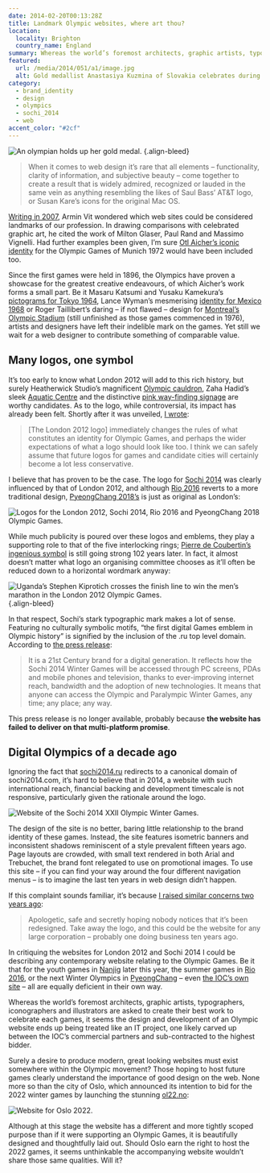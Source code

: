 ```yaml
---
date: 2014-02-20T00:13:28Z
title: Landmark Olympic websites, where art thou?
location:
  locality: Brighton
  country_name: England
summary: Whereas the world’s foremost architects, graphic artists, typographers, iconographers and illustrators are asked to create their best work to celebrate each Olympic Games, still we wait for the Olympic movement to give equal consideration to the design of its websites.
featured:
  url: /media/2014/051/a1/image.jpg
  alt: Gold medallist Anastasiya Kuzmina of Slovakia celebrates during the medal ceremony for the Biathlon Women’s 7.5 km Sprint.
category:
  - brand_identity
  - design
  - olympics
  - sochi_2014
  - web
accent_color: "#2cf"
---
```


![An olympian holds up her gold medal.](/media/2014/051/a1/image.jpg "Gold medallist Anastasiya Kuzmina of Slovakia celebrates during the medal ceremony for the Biathlon Women’s 7.5 km Sprint.")
{.align-bleed}

> When it comes to web design it’s rare that all elements – functionality, clarity of information, and subjective beauty – come together to create a result that is widely admired, recognized or lauded in the same vein as anything resembling the likes of Saul Bass’ AT&T logo, or Susan Kare’s icons for the original Mac OS.

[Writing in 2007][1], Armin Vit wondered which web sites could be considered landmarks of our profession. In drawing comparisons with celebrated graphic art, he cited the work of Milton Glaser, Paul Rand and Massimo Vignelli. Had further examples been given, I’m sure [Otl Aicher’s iconic identity][2] for the Olympic Games of Munich 1972 would have been included too.

Since the first games were held in 1896, the Olympics have proven a showcase for the greatest creative endeavours, of which Aicher’s work forms a small part. Be it Masaru Katsumi and Yusaku Kamekura’s [pictograms for Tokyo 1964][3], Lance Wyman’s mesmerising [identity for Mexico 1968][4] or Roger Taillibert’s daring – if not flawed – design for [Montreal’s Olympic Stadium][5] (still unfinished as those games commenced in 1976), artists and designers have left their indelible mark on the games. Yet still we wait for a web designer to contribute something of comparable value.

## Many logos, one symbol

It’s too early to know what London 2012 will add to this rich history, but surely Heatherwick Studio’s magnificent [Olympic cauldron][6], Zaha Hadid’s sleek [Aquatic Centre][7] and the distinctive [pink way-finding signage][8] are worthy candidates. As to the logo, while controversial, its impact has already been felt. Shortly after it was unveiled, [I wrote][9]:

> [The London 2012 logo] immediately changes the rules of what constitutes an identity for Olympic Games, and perhaps the wider expectations of what a logo should look like too. I think we can safely assume that future logos for games and candidate cities will certainly become a lot less conservative.

I believe that has proven to be the case. The logo for [Sochi 2014][10] was clearly influenced by that of London 2012, and although [Rio 2016][11] reverts to a more traditional design, [PyeongChang 2018’s][12] is just as original as London’s:

![Logos for the London 2012, Sochi 2014, Rio 2016 and PyeongChang 2018 Olympic Games.](/media/2014/051/a1/logos_2012-2018.png "Logos for the London 2012, Sochi 2014, Rio 2016 and PyeongChang 2018 Olympic Games.")

While much publicity is poured over these logos and emblems, they play a supporting role to that of the five interlocking rings; [Pierre de Coubertin’s ingenious symbol][13] is still going strong 102 years later. In fact, it almost doesn’t matter what logo an organising committee chooses as it’ll often be reduced down to a horizontal wordmark anyway:

![Uganda’s Stephen Kiprotich crosses the finish line to win the men’s marathon in the London 2012 Olympic Games.](/media/2014/051/a1/stephen_kiprotich.jpg "Uganda’s Stephen Kiprotich crosses the finish line to win the men’s marathon in the London 2012 Olympic Games. The wordmark features but the logo for those Games does not.")
{.align-bleed}

In that respect, Sochi’s stark typographic mark makes a lot of sense. Featuring no culturally symbolic motifs, “the first digital Games emblem in Olympic history” is signified by the inclusion of the .ru top level domain. According to [the press release][14]:

> It is a 21st Century brand for a digital generation. It reflects how the Sochi 2014 Winter Games will be accessed through PC screens, PDAs and mobile phones and television, thanks to ever-improving internet reach, bandwidth and the adoption of new technologies. It means that anyone can access the Olympic and Paralympic Winter Games, any time; any place; any way.

This press release is no longer available, probably because **the website has failed to deliver on that multi-platform promise**.

## Digital Olympics of a decade ago

Ignoring the fact that [sochi2014.ru][15] redirects to a canonical domain of sochi2014.com, it’s hard to believe that in 2014, a website with such international reach, financial backing and development timescale is not responsive, particularly given the rationale around the logo.

![Website of the Sochi 2014 XXII Olympic Winter Games.](/media/2014/051/a1/sochi_2014.png "Website of the Sochi 2014 XXII Olympic Winter Games.")

The design of the site is no better, baring little relationship to the brand identity of these games. Instead, the site features isometric banners and inconsistent shadows reminiscent of a style prevalent fifteen years ago. Page layouts are crowded, with small text rendered in both Arial and Trebuchet, the brand font relegated to use on promotional images. To use this site – if you can find your way around the four different navigation menus – is to imagine the last ten years in web design didn’t happen.

If this complaint sounds familiar, it’s because [I raised similar concerns two years ago][16]:

> Apologetic, safe and secretly hoping nobody notices that it’s been redesigned. Take away the logo, and this could be the website for any large corporation – probably one doing business ten years ago.

In critiquing the websites for London 2012 and Sochi 2014 I could be describing any contemporary website relating to the Olympic Games. Be it that for the youth games in [Nanjig][17] later this year, the summer games in [Rio 2016][18], or the next Winter Olympics in [PyeongChang][19] – even [the IOC’s own site][20] – all are equally deficient in their own way.

Whereas the world’s foremost architects, graphic artists, typographers, iconographers and illustrators are asked to create their best work to celebrate each games, it seems the design and development of an Olympic website ends up being treated like an IT project, one likely carved up between the IOC’s commercial partners and sub-contracted to the highest bidder.

Surely a desire to produce modern, great looking websites must exist somewhere within the Olympic movement? Those hoping to host future games clearly understand the importance of good design on the web. None more so than the city of Oslo, which announced its intention to bid for the 2022 winter games by launching the stunning [ol22.no][21]:

![Website for Oslo 2022.](/media/2014/051/a1/oslo_2022.png "Website for Oslo 2022, applicant to host the Winter Games of 2022.")

Although at this stage the website has a different and more tightly scoped purpose than if it were supporting an Olympic Games, it is beautifully designed and thoughtfully laid out. Should Oslo earn the right to host the 2022 games, it seems unthinkable the accompanying website wouldn’t share those same qualities. Will it?

[1]: http://www.underconsideration.com/speakup/archives/004033.html
[2]: http://1972municholympics.co.uk
[3]: http://pingmag.jp/2013/09/09/tokyo-olympics-1964/
[4]: http://www.themodernist.co.uk/2012/04/olympic-games-design-from-1968-mexico-city/
[5]: https://en.wikipedia.org/wiki/Olympic_Stadium_(Montreal)
[6]: http://www.heatherwick.com/olympic-cauldron/
[7]: http://www.zaha-hadid.com/architecture/london-aquatics-centre/
[8]: http://www.beyond2012.org.uk/wayfinding/
[9]: https://lloydyweb.paulrobertlloyd.com/blog/2007/06/2012_and_all_that
[10]: http://www.newyorker.com/currency-tag/behind-sochis-futuristic-logo
[11]: http://www.underconsideration.com/brandnew/archives/holding_hands_in_rio.php
[12]: http://www.underconsideration.com/brandnew/archives/winter_olympics.php
[13]: https://en.wikipedia.org/wiki/Olympic_symbols#Symbol
[14]: https://web.archive.org/web/20091207021259/http://sochi2014.com/106467
[15]: http://sochi2014.ru/
[16]: /2012/124/a1/inspiring_nobody/
[17]: http://www.nanjing2014.org/en/
[18]: http://www.rio2016.com/en
[19]: http://www.pyeongchang2018.com/
[20]: http://www.olympic.org/
[21]: http://www.ol22.no/en/
